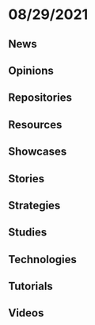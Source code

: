 # 08/29/2021

## News

## Opinions

## Repositories

## Resources

## Showcases


## Stories


## Strategies


## Studies

## Technologies

## Tutorials

## Videos
